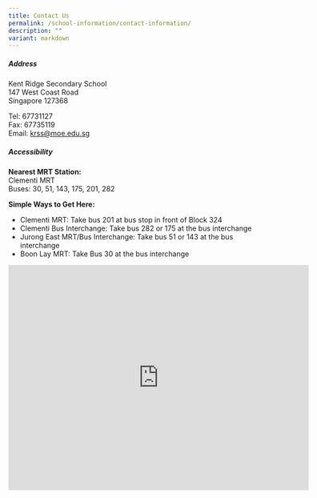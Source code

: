 ```yaml
---
title: Contact Us
permalink: /school-information/contact-information/
description: ""
variant: markdown
---
```

#####  **Address**  
Kent Ridge Secondary School  
147 West Coast Road  
Singapore 127368

Tel: 67731127  
Fax: 67735119
<br>
Email: [krss@moe.edu.sg](mailto:krss@moe.edu.sg)

##### Accessibility
**Nearest MRT Station:**
<br>
Clementi MRT <br>Buses: 30, 51, 143, 175, 201, 282

**Simple Ways to Get Here:**
<br>
*   Clementi MRT: Take bus 201 at bus stop in front of Block 324
*   Clementi Bus Interchange: Take bus 282 or 175 at the bus interchange
*   Jurong East MRT/Bus Interchange: Take bus 51 or 143 at the bus interchange
*   Boon Lay MRT: Take Bus 30 at the bus interchange

<iframe loading="lazy" allowfullscreen="" style="border:0;" height="450" width="600" src="https://www.google.com/maps/embed?pb=!1m14!1m8!1m3!1d7977.578403415066!2d103.764943!3d1.301377!3m2!1i1024!2i768!4f13.1!3m3!1m2!1s0x0%3A0x697bffd4a502c1c6!2sKent%20Ridge%20Secondary%20School!5e0!3m2!1sen!2sus!4v1658198061790!5m2!1sen!2sus"></iframe>